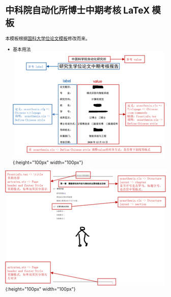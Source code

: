 # 中科院自动化所博士中期考核 LaTeX 模板

本模板根据[国科大学位论文模板](https://github.com/mohuangrui/ucasthesis)修改而来。

- 基本用法
![封面设计](/Img/Others/exam1.png){:height="100px" width="100px"}

![页眉页脚设计](/Img/Others/exam2.png){:height="100px" width="100px"}
